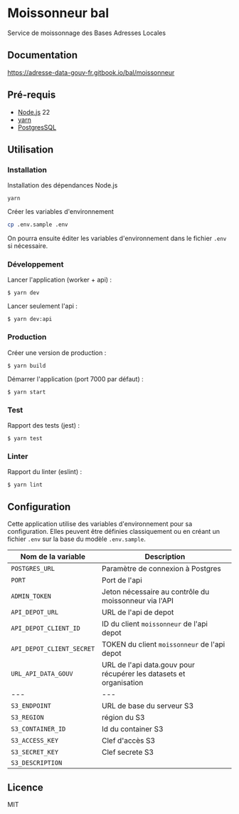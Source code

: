 # Moissonneur bal

Service de moissonnage des Bases Adresses Locales

## Documentation

https://adresse-data-gouv-fr.gitbook.io/bal/moissonneur

## Pré-requis

- [Node.js](https://nodejs.org) 22
- [yarn](https://www.yarnpkg.com)
- [PostgresSQL](https://www.postgresql.org/)

## Utilisation

### Installation

Installation des dépendances Node.js

```
yarn
```

Créer les variables d'environnement

```bash
cp .env.sample .env
```

On pourra ensuite éditer les variables d'environnement dans le fichier `.env` si nécessaire.

### Développement

Lancer l'application (worker + api) :

```
$ yarn dev
```

Lancer seulement l'api :

```
$ yarn dev:api
```

### Production

Créer une version de production :

```
$ yarn build
```

Démarrer l'application (port 7000 par défaut) :

```
$ yarn start
```

### Test

Rapport des tests (jest) :

```
$ yarn test
```

### Linter

Rapport du linter (eslint) :

```
$ yarn lint
```

## Configuration

Cette application utilise des variables d'environnement pour sa configuration.
Elles peuvent être définies classiquement ou en créant un fichier `.env` sur la base du modèle `.env.sample`.

| Nom de la variable        | Description                                                        |
| ------------------------- | ------------------------------------------------------------------ |
| `POSTGRES_URL`            | Paramètre de connexion à Postgres                                  |
| `PORT`                    | Port de l'api                                                      |
| `ADMIN_TOKEN`             | Jeton nécessaire au contrôle du moissonneur via l'API              |
| `API_DEPOT_URL`           | URL de l'api de depot                                              |
| `API_DEPOT_CLIENT_ID`     | ID du client `moissonneur` de l'api depot                          |
| `API_DEPOT_CLIENT_SECRET` | TOKEN du client `moissonneur` de l'api depot                       |
| `URL_API_DATA_GOUV`       | URL de l'api data.gouv pour récupérer les datasets et organisation |
| ---                       | ---                                                                |
| `S3_ENDPOINT`             | URL de base du serveur S3                                          |
| `S3_REGION`               | région du S3                                                       |
| `S3_CONTAINER_ID`         | Id du container S3                                                 |
| `S3_ACCESS_KEY`           | Clef d'accès S3                                                    |
| `S3_SECRET_KEY`           | Clef secrete S3                                                    |
| `S3_DESCRIPTION`          |                                                                    |

## Licence

MIT
